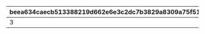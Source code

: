 |beea634caecb513388219d662e6e3c2dc7b3829a8309a75f5167b2745692d67b|c7596b06fba01bac930059c82f70a1a1f6838b782d0699d51082603f829a1538|34d94a424ed69605e2bf8f694991f8133cf38dccc5ec10380ee0ea9a982301fb|
| --- | --- | --- |
|3|1|7|